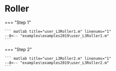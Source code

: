 # Roller

=== "Step 1"

    ``` matlab title="user_L3Roller1.m" linenums="1"
    --8<-- "examples\examples2019\user_L3Roller1.m"
    ```

=== "Step 2"

    ``` matlab title="user_L3Roller2.m" linenums="1"
    --8<-- "examples\examples2019\user_L3Roller2.m"
    ```


